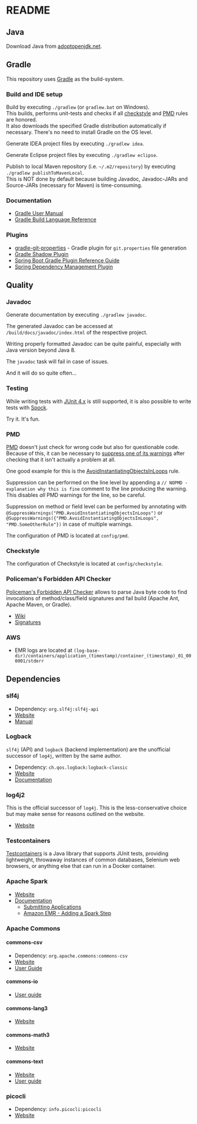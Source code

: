 # README

## Java

Download Java from [adoptopenjdk.net](https://adoptopenjdk.net/).

## Gradle
This repository uses [Gradle](https://gradle.org/) as the build-system.

### Build and IDE setup
Build by executing `./gradlew` (or `gradlew.bat` on Windows).  
This builds, performs unit-tests and checks if all [checkstyle](https://checkstyle.sourceforge.io/) and [PMD](https://pmd.github.io/) rules are honored.  
It also downloads the specified Gradle distribution automatically if necessary. There's no need to install Gradle on the OS level.

Generate IDEA project files by executing `./gradlew idea`.

Generate Eclipse project files by executing `./gradlew eclipse`.

Publish to local Maven repository (i.e. `~/.m2/repository`) by executing `./gradlew publishToMavenLocal`.  
This is NOT done by default because building Javadoc, Javadoc-JARs and Source-JARs (necessary for Maven) is time-consuming.

### Documentation
- [Gradle User Manual](https://docs.gradle.org/current/userguide/userguide.html)
- [Gradle Build Language Reference](https://docs.gradle.org/current/dsl/)

### Plugins

- [gradle-git-properties](https://github.com/n0mer/gradle-git-properties) - Gradle plugin for `git.properties` file generation
- [Gradle Shadow Plugin](https://imperceptiblethoughts.com/shadow/)
- [Spring Boot Gradle Plugin Reference Guide](https://docs.spring.io/spring-boot/docs/current/gradle-plugin/reference/html/)
- [Spring Dependency Management Plugin](https://docs.spring.io/dependency-management-plugin/docs/current-SNAPSHOT/reference/html/)

## Quality

### Javadoc
Generate documentation by executing `./gradlew javadoc`.

The generated Javadoc can be accessed at `/build/docs/javadoc/index.html` of
the respective project.

Writing properly formatted Javadoc can be quite painful, especially
with Java version beyond Java 8.

The `javadoc` task will fail in case of issues.

And it will do so quite often...

### Testing

While writing tests with [JUnit 4.x](https://junit.org/junit4/) is still supported, it is also possible to write tests with [Spock](http://spockframework.org/spock/docs/1.3/index.html).

Try it. It's fun.

### PMD

[PMD](https://pmd.github.io/) doesn't just check for wrong code but also for questionable code. Because of this, it can be necessary to [suppress one of its warnings](https://pmd.github.io/pmd-6.22.0/pmd_userdocs_suppressing_warnings.html) after checking that it isn't actually a problem at all.

One good example for this is the [AvoidInstantiatingObjectsInLoops](https://pmd.github.io/pmd-6.22.0/pmd_rules_java_performance.html#avoidinstantiatingobjectsinloops) rule.

Suppression can be performed on the line level by appending a `// NOPMD - explanation why this is fine` comment to the line producing the warning. This disables *all* PMD warnings for the line, so be careful.

Suppression on method or field level can be performed by annotating with `@SuppressWarnings("PMD.AvoidInstantiatingObjectsInLoops")` or `@SuppressWarnings({"PMD.AvoidInstantiatingObjectsInLoops", "PMD.SomeOtherRule"})` in case of multiple warnings.

The configuration of PMD is located at `config/pmd`.

### Checkstyle

The configuration of Checkstyle is located at `config/checkstyle`.

### Policeman's Forbidden API Checker

[Policeman's Forbidden API Checker](https://github.com/policeman-tools/forbidden-apis) allows to parse Java byte code to find invocations of method/class/field signatures and fail build (Apache Ant, Apache Maven, or Gradle).

- [Wiki](https://github.com/policeman-tools/forbidden-apis/wiki)
- [Signatures](https://github.com/policeman-tools/forbidden-apis/wiki/BundledSignatures)

### AWS
- EMR logs are located at `(log-base-dir)/containers/application_(timestamp)/container_(timestamp)_01_000001/stderr`

## Dependencies
### slf4j
- Dependency: `org.slf4j:slf4j-api`
- [Website](http://slf4j.org/)
- [Manual](http://slf4j.org/manual.html)

### Logback
`slf4j` (API) and `logback` (backend implementation) are the unofficial successor of `log4j`, written by the same author.

- Dependency: `ch.qos.logback:logback-classic`
- [Website](http://logback.qos.ch/)
- [Documentation](http://logback.qos.ch/documentation.html)

### log4j2
This is the official successor of `log4j`. This is the less-conservative choice but may make sense for reasons outlined on the website.

- [Website](https://logging.apache.org/log4j/2.x/)

### Testcontainers
[Testcontainers](https://www.testcontainers.org/) is a Java library that supports JUnit tests, providing lightweight, throwaway instances of common databases, Selenium web browsers, or anything else that can run in a Docker container.

### Apache Spark
- [Website](https://spark.apache.org/)
- [Documentation](https://spark.apache.org/docs/latest/)
  - [Submitting Applications](https://spark.apache.org/docs/latest/submitting-applications.html)
  - [Amazon EMR - Adding a Spark Step](https://docs.aws.amazon.com/emr/latest/ReleaseGuide/emr-spark-submit-step.html)

### Apache Commons

#### commons-csv
- Dependency: `org.apache.commons:commons-csv`
- [Website](https://commons.apache.org/proper/commons-csv/)
- [User Guide](https://commons.apache.org/proper/commons-csv/user-guide.html)

#### commons-io
- [User guide](https://commons.apache.org/proper/commons-io/description.html)

#### commons-lang3
- [Website](https://commons.apache.org/proper/commons-lang/)

#### commons-math3
- [Website](https://commons.apache.org/proper/commons-math/)

#### commons-text
- [Website](https://commons.apache.org/proper/commons-text/)
- [User guide](https://commons.apache.org/proper/commons-text/userguide.html)

### picocli
- Dependency: `info.picocli:picocli`
- [Website](https://picocli.info/)
